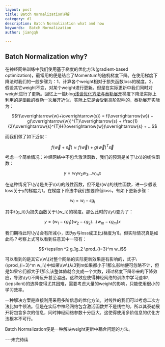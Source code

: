 ```yaml
---
layout: post
title: Batch Normalization详解
category: dl
description: Batch Normalization what and how
keywords:  Batch Normalization
author: jiangqh

---
```

## Batch Normalization why?
在神经网络训练中我们使用基于梯度的优化方法(gradient-based optimization)，最常用的便是结合了Momentum的随机梯度下降。在使用梯度下降法时我们的一般步骤为：1、计算各个weight相对于损失函数loss的梯度。2、假设其它weight不变，对某个weight进行更新。但是在实际更新中我们同时对weight进行了更新。回忆上一篇blog[浅谈优化方法与泰勒展开](http://jiangqh.info/%E6%B5%85%E8%B0%88%E4%BC%98%E5%8C%96%E6%96%B9%E6%B3%95%E4%B8%8E%E6%B3%B0%E5%8B%92%E5%B1%95%E5%BC%80/)梯度下降法实际上利用的是函数的泰勒一次展开近似，实际上它是会受到高阶影响的，泰勒展开实际为：

$$f(\overrightarrow{w}+\overrightarrow{s}) = f(\overrightarrow{w}) + g(\overrightarrow{w})^{T}\overrightarrow{s} + \frac{1}{2}\overrightarrow{s}^{T}H(\overrightarrow{w})\overrightarrow{s} + ...$$  

而我们做了如下近似：

$$f(\overrightarrow{w}+\overrightarrow{s}) \approx f(\overrightarrow{w}) + g(\overrightarrow{w})^{T}\overrightarrow{s}$$   

考虑一个简单情况：神经网络中不包含激活函数，我们的预测是关于\\(x\\)的线性函数：  

$$y = w_1w_2w_3...w_m x$$    

在这种情况下\\(y\\)是关于\\(x\\)的线性函数，但不是\\(w\\)的线性函数，进一步假设loss关于y的梯度为1。在梯度下降法中我们想要降低loss，有如下更新步骤：

$$w_i = w_i - \epsilon g_i$$

其中\\(g_i\\)为损失函数关于\\(w_i\\)的梯度。那么此时的\\(y\\)变为了：

$$y = (w_1 - \epsilon g_1)(w_2 - \epsilon g_2)...(w_m - \epsilon g_m)x$$  

我们期待此时\\(y\\)会有所减小，因为y与loss成正比(梯度为1)。但实际情况真是如此吗？考察上式可以看到任意其中一项有：

$$+\epsilon ^2 g_1g_2 \prod_{i=3}^m w_i$$  

可以看到的是其它\\(w\\)对整个网络的实际更新效果是有影响的，式子\\(\prod_{i=3}^m w_i\\)中如果\\(w\\)从3到m如果都小于1那么影响便可忽略不计，但是如果它们都大于1那么该整体值就会变成一个大数，超过梯度下降带来的下降效应，导致\\(y\\)不降反升甚至溢出。这种效应使得神经网络的训练中学习速率\\(\epsilon\\)的选择变得尤其困难，需要考虑大量的weight的影响，只能使用很小的学习效率。

一种解决方案是直接利用采用多阶信息的优化方法，对线性的我们可以考虑二次方法比如牛顿法。但是在实际中神经网络包含激活函数并不是线性的，所以其泰勒展开将包含多次的信息，同时神经网络参数十分巨大，这使得使用多阶信息的优化方法根本不可行。

Batch Normalization便是一种解决weight更新中耦合问题的方法。

---未完待续